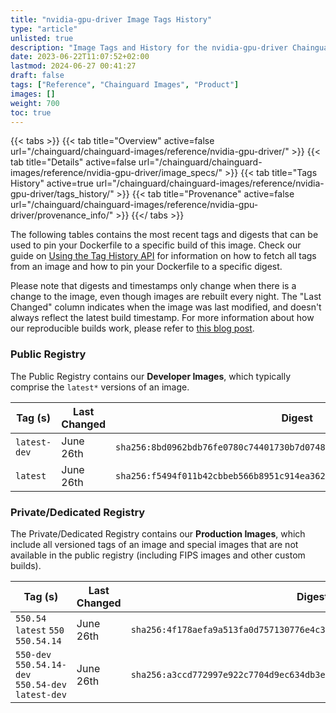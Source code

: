 ```yaml
---
title: "nvidia-gpu-driver Image Tags History"
type: "article"
unlisted: true
description: "Image Tags and History for the nvidia-gpu-driver Chainguard Image"
date: 2023-06-22T11:07:52+02:00
lastmod: 2024-06-27 00:41:27
draft: false
tags: ["Reference", "Chainguard Images", "Product"]
images: []
weight: 700
toc: true
---
```


{{< tabs >}}
{{< tab title="Overview" active=false url="/chainguard/chainguard-images/reference/nvidia-gpu-driver/" >}}
{{< tab title="Details" active=false url="/chainguard/chainguard-images/reference/nvidia-gpu-driver/image_specs/" >}}
{{< tab title="Tags History" active=true url="/chainguard/chainguard-images/reference/nvidia-gpu-driver/tags_history/" >}}
{{< tab title="Provenance" active=false url="/chainguard/chainguard-images/reference/nvidia-gpu-driver/provenance_info/" >}}
{{</ tabs >}}

The following tables contains the most recent tags and digests that can be used to pin your Dockerfile to a specific build of this image. Check our guide on [Using the Tag History API](/chainguard/chainguard-images/using-the-tag-history-api/) for information on how to fetch all tags from an image and how to pin your Dockerfile to a specific digest.

Please note that digests and timestamps only change when there is a change to the image, even though images are rebuilt every night. The "Last Changed" column indicates when the image was last modified, and doesn't always reflect the latest build timestamp. For more information about how our reproducible builds work, please refer to [this blog post](https://www.chainguard.dev/unchained/reproducing-chainguards-reproducible-image-builds).

### Public Registry
The Public Registry contains our **Developer Images**, which typically comprise the `latest*` versions of an image.

| Tag (s)       | Last Changed | Digest                                                                    |
|---------------|--------------|---------------------------------------------------------------------------|
|  `latest-dev` | June 26th    | `sha256:8bd0962bdb76fe0780c74401730b7d074890eab35358d0b9710cdd225b0c58a8` |
|  `latest`     | June 26th    | `sha256:f5494f011b42cbbeb566b8951c914ea362936d743a3f332d919619eb18acfe85` |


### Private/Dedicated Registry
The Private/Dedicated Registry contains our **Production Images**, which include all versioned tags of an image and special images that are not available in the public registry (including FIPS images and other custom builds).

| Tag (s)                                              | Last Changed | Digest                                                                    |
|------------------------------------------------------|--------------|---------------------------------------------------------------------------|
|  `550.54` `latest` `550` `550.54.14`                 | June 26th    | `sha256:4f178aefa9a513fa0d757130776e4c3a8e6d3a7118b2b2f4d337b64d68be266d` |
|  `550-dev` `550.54.14-dev` `550.54-dev` `latest-dev` | June 26th    | `sha256:a3ccd772997e922c7704d9ec634db3e80d676eaa11043152775f5b8c8b54713b` |


